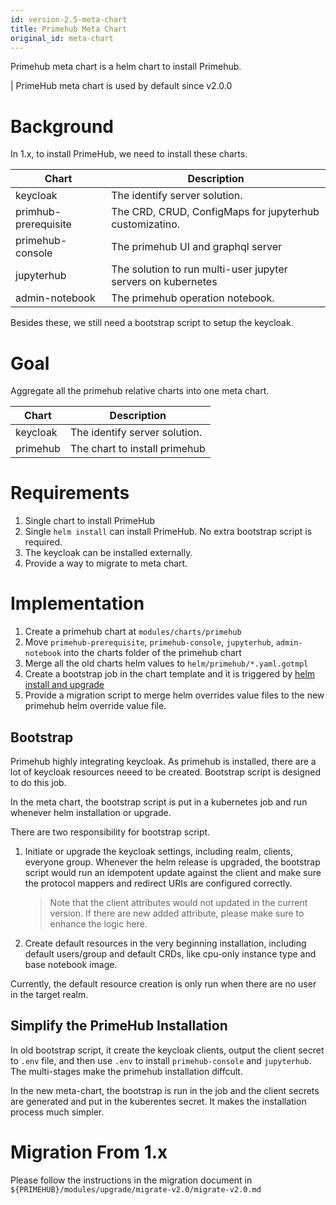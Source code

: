 ```yaml
---
id: version-2.5-meta-chart
title: Primehub Meta Chart
original_id: meta-chart
---
```


Primehub meta chart is a helm chart to install Primehub.

| PrimeHub meta chart is used by default since v2.0.0

# Background

In 1.x, to install PrimeHub, we need to install these charts.

Chart | Description
--- | ---
keycloak | The identify server solution.
primhub-prerequisite | The CRD, CRUD, ConfigMaps for jupyterhub customizatino.
primehub-console | The primehub UI and graphql server
jupyterhub | The solution to run multi-user jupyter servers on kubernetes
admin-notebook | The primehub operation notebook.

Besides these, we still need a bootstrap script to setup the keycloak.

# Goal

Aggregate all the primehub relative charts into one meta chart.

Chart | Description
--- | ---
keycloak | The identify server solution.
primehub | The chart to install primehub


# Requirements

1. Single chart to install PrimeHub
1. Single `helm install` can install PrimeHub. No extra bootstrap script is required.
1. The keycloak can be installed externally. 
1. Provide a way to migrate to meta chart.


# Implementation
1. Create a primehub chart at `modules/charts/primehub`
2. Move `primehub-prerequisite`, `primehub-console`, `jupyterhub`, `admin-notebook` into the charts folder of the primehub chart
3. Merge all the old charts helm values to `helm/primehub/*.yaml.gotmpl`
4. Create a bootstrap job in the chart template and it is triggered by [helm install and upgrade](https://github.com/helm/helm/blob/master/docs/charts_hooks.md)
5. Provide a migration script to merge helm overrides value files to the new primehub helm override value file.

## Bootstrap
Primehub highly integrating keycloak. As primehub is installed, there are a lot of keycloak resources neeed to be created. Bootstrap script is designed to do this job.

In the meta chart, the bootstrap script is put in a kubernetes job and run whenever helm installation or upgrade. 

There are two responsibility for bootstrap script.

1. Initiate or upgrade the keycloak settings, including realm, clients, everyone group. Whenever the helm release is upgraded, the bootstrap script would run an idempotent update against the client and make sure the protocol mappers and redirect URIs are configured correctly. 

   > Note that the client attributes would not updated in the current version. If there are new added attribute, please make sure to enhance the logic here.
2. Create default resources in the very beginning installation, including default users/group and default CRDs, like cpu-only instance type and base notebook image.


Currently, the default resource creation is only run when there are no user in the target realm.

## Simplify the PrimeHub Installation

In old bootstrap script, it create the keycloak clients, output the client secret to `.env` file, and then use `.env` to install `primehub-console` and `jupyterhub`. The multi-stages make the primehub installation diffcult.

In the new meta-chart, the bootstrap is run in the job and the client secrets are generated and put in the kuberentes secret. It makes the installation process much simpler.

# Migration From 1.x
Please follow the instructions in the migration document in `${PRIMEHUB}/modules/upgrade/migrate-v2.0/migrate-v2.0.md`
